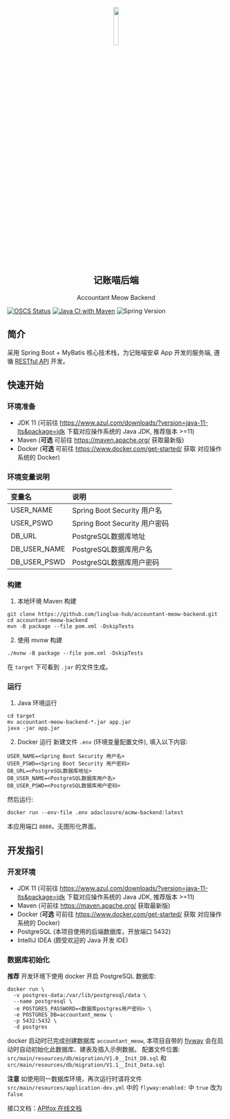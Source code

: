<div align=center>
<img src='https://user-images.githubusercontent.com/25563773/171997432-ff332de2-f85d-44e2-87d1-67247f73df9a.png' width="15%" />
</div>
<h2 align="center">记账喵后端</h2>
<p align="center">Accountant Meow Backend</p>

[![OSCS Status](https://www.oscs1024.com/platform/badge/lingluo-hub/accountant-meow-backend.svg?size=small)](https://www.oscs1024.com/project/lingluo-hub/accountant-meow-backend?ref=badge_small)
[![Java CI with Maven](https://github.com/lingluo-hub/accountant-meow-backend/actions/workflows/maven.yml/badge.svg)](https://github.com/lingluo-hub/accountant-meow-backend/actions/workflows/maven.yml)
![Spring Version](https://img.shields.io/badge/spring%20boot-2.7.0-green)

## 简介

采用 Spring Boot + MyBatis 核心技术栈，为记账喵安卓 App 开发的服务端, 遵循 [RESTful API](https://restfulapi.net/) 开发。

## 快速开始

### 环境准备

- JDK 11 (可前往 https://www.azul.com/downloads/?version=java-11-lts&package=jdk 下载对应操作系统的 Java JDK, 推荐版本 >=11)
- Maven (**可选** 可前往 https://maven.apache.org/ 获取最新版)
- Docker (**可选** 可前往 https://www.docker.com/get-started/ 获取 对应操作系统的 Docker)

### 环境变量说明

| 变量名          | 说明                        |
|:-------------|:--------------------------|
| USER_NAME    | Spring Boot Security 用户名  |
| USER_PSWD    | Spring Boot Security 用户密码 |
| DB_URL       | PostgreSQL数据库地址           |
| DB_USER_NAME | PostgreSQL数据库用户名          |
| DB_USER_PSWD | PostgreSQL数据库用户密码         |


### 构建

1. 本地环境 Maven 构建
```shell
git clone https://github.com/lingluo-hub/accountant-meow-backend.git
cd accountant-meow-backend
mvn -B package --file pom.xml -DskipTests
```

2. 使用 mvnw 构建
  ```shell
  ./mvnw -B package --file pom.xml -DskipTests
  ```

在 `target` 下可看到 `.jar` 的文件生成。

### 运行

1. Java 环境运行

  ```shell
  cd target
  mv accountant-meow-backend-*.jar app.jar
  java -jar app.jar
  ```

2. Docker 运行
   新建文件 `.env` (环境变量配置文件), 填入以下内容:

  ```
  USER_NAME=<Spring Boot Security 用户名>
  USER_PSWD=<Spring Boot Security 用户密码>
  DB_URL=<PostgreSQL数据库地址>
  DB_USER_NAME=<PostgreSQL数据库用户名>
  DB_USER_PSWD=<PostgreSQL数据库用户密码>
  ```

然后运行:

  ```shell
  docker run --env-file .env adaclosure/acmw-backend:latest
  ```

本应用端口 `8080`，无图形化界面。

## 开发指引
### 开发环境

- JDK 11 (可前往 https://www.azul.com/downloads/?version=java-11-lts&package=jdk 下载对应操作系统的 Java JDK, 推荐版本 >=11)
- Maven (可前往 https://maven.apache.org/ 获取最新版)
- Docker (**可选** 可前往 https://www.docker.com/get-started/ 获取 对应操作系统的 Docker)
- PostgreSQL (本项目使用的后端数据库，开放端口 5432)
- IntelliJ IDEA (颇受欢迎的 Java 开发 IDE)

### 数据库初始化

**推荐** 开发环境下使用 docker 开启 PostgreSQL 数据库: 
```shell
docker run \
  -v postgres-data:/var/lib/postgresql/data \
  --name postgresql \
  -e POSTGRES_PASSWORD=<数据库postgres用户密码> \
  -e POSTGRES_DB=accountant_meow \
  -p 5432:5432 \
  -d postgres
```
docker 启动时已完成创建数据库 `accountant_meow`, 本项目自带的 [flyway](https://flywaydb.org/) 会在启动时自动初始化此数据库、建表及插入示例数据。
配置文件位置: `src/main/resources/db/migration/V1.0__Init_DB.sql` 和 `src/main/resources/db/migration/V1.1__Init_Data.sql`

**注意** 如使用同一数据库环境，再次运行时请将文件 `src/main/resources/application-dev.yml` 中的 `flyway:enabled:` 中 `true` 改为 `false`

接口文档：[APIfox 在线文档](https://www.apifox.cn/apidoc/shared-ea01e1d8-803d-4828-988e-540fd0a572e9)
